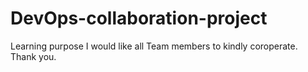 # DevOps-collaboration-project
Learning purpose
I would like all Team members to kindly coroperate. Thank you.
